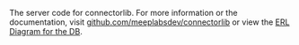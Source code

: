 The server code for connectorlib. For more information or the documentation, visit [github.com/meeplabsdev/connectorlib](https://github.com/meeplabsdev/connectorlib) or view the [ERL Diagram for the DB](https://dbdiagram.io/d/connectorlib-67fc40e94f7afba1846feef2).
